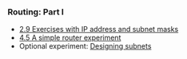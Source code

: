 ### Routing: Part I

* [2.9 Exercises with IP address and subnet masks](2-9-ip-subnet.md)
* [4.5 A simple router experiment](el5373-lab4-45.md)
* Optional experiment: [Designing subnets](https://witestlab.poly.edu/blog/designing-subnets/)


